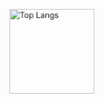 <p>
    <img alt="Top Langs" height="150px" src="https://github-readme-stats.vercel.app/api/top-langs/?username=Melbeck77&layout=compact&show_icons=true&theme=onedark"/>
</p>
<!--
**Melbeck777/Melbeck777** is a ✨ _special_ ✨ repository because its `README.md` (this file) appears on your GitHub profile.

Here are some ideas to get you started:

- 🔭 I’m currently working on ...
- 🌱 I’m currently learning ...
- 👯 I’m looking to collaborate on ...
- 🤔 I’m looking for help with ...
- 💬 Ask me about ...
- 📫 How to reach me: ...
- 😄 Pronouns: ...
- ⚡ Fun fact: ...
-->
